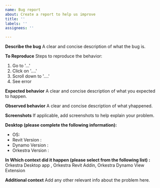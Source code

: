 ```yaml
---
name: Bug report
about: Create a report to help us improve
title: ''
labels: ''
assignees: ''

---
```


**Describe the bug**
A clear and concise description of what the bug is.

**To Reproduce**
Steps to reproduce the behavior:
1. Go to '...'
2. Click on '....'
3. Scroll down to '....'
4. See error

**Expected behavior**
A clear and concise description of what you expected to happen.

**Observed behavior**
A clear and concise description of what yhappened.

**Screenshots**
If applicable, add screenshots to help explain your problem.

**Desktop (please complete the following information):**
 - OS: 
 - Revit Version : 
 - Dynamo Version : 
- Orkestra Version :

**In Which context did it happen (please select from the following list) :**
Orkestra Desktop app , Orkestra Revit Addin, Orkestra Dynamo View Extension


**Additional context**
Add any other relevant info about the problem here.
